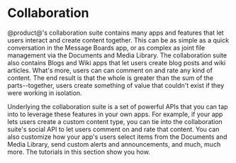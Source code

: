 # Collaboration [](id=collaboration)

@product@'s collaboration suite contains many apps and features that let users 
interact and create content together. This can be as simple as a quick 
conversation in the Message Boards app, or as complex as joint file management 
via the Documents and Media Library. The collaboration suite also contains Blogs 
and Wiki apps that let users create blog posts and wiki articles. What's more, 
users can can comment on and rate any kind of content. The end result is that 
the whole is greater than the sum of the parts--together, users create something 
of value that couldn't exist if they were working in isolation. 

Underlying the collaboration suite is a set of powerful APIs that you can tap 
into to leverage these features in your own apps. For example, if your app lets 
users create a custom content type, you can tie into the collaboration suite's 
social API to let users comment on and rate that content. You can also customize 
how your app's users select items from the Documents and Media Library, send 
custom alerts and announcements, and much, much more. The tutorials in this 
section show you how. 

